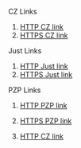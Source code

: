 
CZ Links

1. [HTTP CZ link](http://accp.app.cz.nl)
2. [HTTPS CZ link](https://accp.app.cz.nl)

Just Links

1. [HTTP Just link](http://accp.app.Just.nl)
2. [HTTPS Just link](https://accp.app.Just.nl)

PZP Links

1. [HTTP PZP link](http://accp.app.PZP.nl)
2. [HTTPS PZP link](https://accp.app.PZP.nl)

1. [HTTP CZ link](https://app.cz.nl/betalen/betaalverzoek?status=fulfilled)
